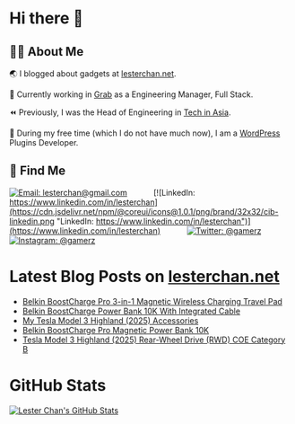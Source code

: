 # Hi there 👋

## 👨‍💻 About Me

🌏 I blogged about gadgets at [lesterchan.net](https://lesterchan.net).

🥞 Currently working in [Grab](https://grab.com) as a Engineering Manager, Full Stack.

⏪ Previously, I was the Head of Engineering in [Tech in Asia](https://www.techinasia.com).

🔌 During my free time (which I do not have much now), I am a [WordPress](https://wordpress.org) Plugins Developer.

## 🔎 Find Me

[![Email: lesterchan@gmail.com](https://cdn.jsdelivr.net/npm/@coreui/icons@1.0.1/png/brand/32x32/cib-gmail.png "Email: lesterchan@gmail.com")](mailto:lesterchan@gmail.com)
&nbsp;&nbsp;&nbsp;&nbsp;&nbsp;&nbsp;&nbsp;&nbsp;&nbsp;&nbsp;
[![LinkedIn: https://www.linkedin.com/in/lesterchan](https://cdn.jsdelivr.net/npm/@coreui/icons@1.0.1/png/brand/32x32/cib-linkedin.png "LinkedIn: https://www.linkedin.com/in/lesterchan")](https://www.linkedin.com/in/lesterchan)
&nbsp;&nbsp;&nbsp;&nbsp;&nbsp;&nbsp;&nbsp;&nbsp;&nbsp;&nbsp;
[![Twitter: @gamerz](https://cdn.jsdelivr.net/npm/@coreui/icons@1.0.1/png/brand/32x32/cib-twitter.png "Twitter: @gamerz")](https://twitter.com/gamerz)
&nbsp;&nbsp;&nbsp;&nbsp;&nbsp;&nbsp;&nbsp;&nbsp;&nbsp;&nbsp;
[![Instagram: @gamerz](https://cdn.jsdelivr.net/npm/@coreui/icons@1.0.1/png/brand/32x32/cib-instagram.png "Instagram: @gamerz")](https://instagram.com/gamerz)

# Latest Blog Posts on [lesterchan.net](https://lesterchan.net)

<!-- BLOG-POST-LIST:START -->
- [Belkin BoostCharge Pro 3-in-1 Magnetic Wireless Charging Travel Pad](https://lesterchan.net/blog/2025/03/17/belkin-boostcharge-pro-3-in-1-magnetic-wireless-charging-travel-pad/)
- [Belkin BoostCharge Power Bank 10K With Integrated Cable](https://lesterchan.net/blog/2025/03/10/belkin-boostcharge-power-bank-10k-with-integrated-cable/)
- [My Tesla Model 3 Highland &lpar;2025&rpar; Accessories](https://lesterchan.net/blog/2025/03/03/my-tesla-model-3-highland-2025-accessories/)
- [Belkin BoostCharge Pro Magnetic Power Bank 10K](https://lesterchan.net/blog/2025/02/24/belkin-boostcharge-pro-magnetic-power-bank-10k/)
- [Tesla Model 3 Highland &lpar;2025&rpar; Rear-Wheel Drive &lpar;RWD&rpar; COE Category B](https://lesterchan.net/blog/2025/02/17/tesla-model-3-highland-2025-rear-wheel-drive-rwd-coe-category-b/)
<!-- BLOG-POST-LIST:END -->

# GitHub Stats

[![Lester Chan's GitHub Stats](https://github-readme-stats.vercel.app/api?username=lesterchan&show_icons=true&theme=transparent&private=true&include_all_commits=true "Lester Chan's GitHub Stats")](https://github.com/lesterchan)
